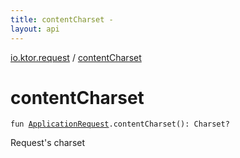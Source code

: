 ```yaml
---
title: contentCharset - 
layout: api
---
```


<div class='api-docs-breadcrumbs'><a href="index.html">io.ktor.request</a> / <a href="./content-charset.html">contentCharset</a></div>

# contentCharset

<div class="signature"><code><span class="keyword">fun </span><a href="-application-request/index.html"><span class="identifier">ApplicationRequest</span></a><span class="symbol">.</span><span class="identifier">contentCharset</span><span class="symbol">(</span><span class="symbol">)</span><span class="symbol">: </span><span class="identifier">Charset</span><span class="symbol">?</span></code></div>

Request's charset


